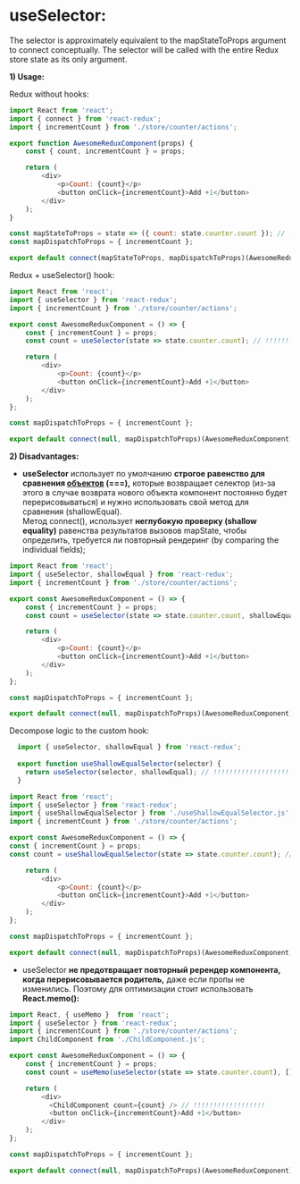 # useSelector:  

The selector is approximately equivalent to the mapStateToProps argument to connect 
conceptually. The selector will be called with the entire Redux store state as its only
argument.

**1) Usage:**  

Redux without hooks:
```js
import React from 'react';
import { connect } from 'react-redux';
import { incrementCount } from './store/counter/actions';

export function AwesomeReduxComponent(props) {
    const { count, incrementCount } = props;

    return (
        <div>
            <p>Count: {count}</p>
            <button onClick={incrementCount}>Add +1</button>
        </div>
    );
}

const mapStateToProps = state => ({ count: state.counter.count }); // !!!!!!!!!!!!!!!!!!!!!!!!
const mapDispatchToProps = { incrementCount };

export default connect(mapStateToProps, mapDispatchToProps)(AwesomeReduxComponent);
```

Redux + useSelector() hook:
```js
import React from 'react';
import { useSelector } from 'react-redux';
import { incrementCount } from './store/counter/actions';

export const AwesomeReduxComponent = () => {
    const { incrementCount } = props;
    const count = useSelector(state => state.counter.count); // !!!!!!!!!!!!!!!!!!!!!!!!

    return (
        <div>
            <p>Count: {count}</p>
            <button onClick={incrementCount}>Add +1</button>
        </div>
    );
};

const mapDispatchToProps = { incrementCount };

export default connect(null, mapDispatchToProps)(AwesomeReduxComponent);
```

**2) Disadvantages:**  

  - **useSelector** использует по умолчанию **строгое равенство для сравнения 
    <ins>объектов</ins> (===),** которые возвращает селектор (из-за этого в случае возврата 
    нового объекта компонент постоянно будет перерисовываться) и нужно использовать свой 
    метод для сравнения (shallowEqual).   
    Метод connect(), использует **неглубокую проверку (shallow equality)** равенства результатов 
    вызовов mapState, чтобы определить, требуется ли повторный рендеринг (by comparing the 
    individual fields);
    
```js
import React from 'react';
import { useSelector, shallowEqual } from 'react-redux';
import { incrementCount } from './store/counter/actions';

export const AwesomeReduxComponent = () => {
    const { incrementCount } = props;
    const count = useSelector(state => state.counter.count, shallowEqual); // !!!!!!!!!!!!!!!!!!!!!!!!

    return (
        <div>
            <p>Count: {count}</p>
            <button onClick={incrementCount}>Add +1</button>
        </div>
    );
};

const mapDispatchToProps = { incrementCount };

export default connect(null, mapDispatchToProps)(AwesomeReduxComponent);
```

Decompose logic to the custom hook:
```js
  import { useSelector, shallowEqual } from 'react-redux';
  
  export function useShallowEqualSelector(selector) {
    return useSelector(selector, shallowEqual); // !!!!!!!!!!!!!!!!!!!
  }
```

```js
import React from 'react';
import { useSelector } from 'react-redux';
import { useShallowEqualSelector } from './useShallowEqualSelector.js';
import { incrementCount } from './store/counter/actions';

export const AwesomeReduxComponent = () => {
const { incrementCount } = props;
const count = useShallowEqualSelector(state => state.counter.count); // !!!!!!!!!!!!!!!!!!!!!!!!

    return (
        <div>
            <p>Count: {count}</p>
            <button onClick={incrementCount}>Add +1</button>
        </div>
    );
};

const mapDispatchToProps = { incrementCount };

export default connect(null, mapDispatchToProps)(AwesomeReduxComponent);
```

   -  useSelector **не предотвращает повторный ререндер компонента, когда перерисовывается
      родитель,** даже если пропы не изменились. Поэтому для оптимизации стоит использовать 
      **React.memo():**
```js
import React, { useMemo }  from 'react';
import { useSelector } from 'react-redux';
import { incrementCount } from './store/counter/actions';
import ChildComponent from './ChildComponent.js';

export const AwesomeReduxComponent = () => {
    const { incrementCount } = props;
    const count = useMemo(useSelector(state => state.counter.count), []); // !!!!!!!!!!!!!!!!!!!!!!!!

    return (
        <div>
          <ChildComponent count={count} /> // !!!!!!!!!!!!!!!!!!
          <button onClick={incrementCount}>Add +1</button>
        </div>
    );
};

const mapDispatchToProps = { incrementCount };

export default connect(null, mapDispatchToProps)(AwesomeReduxComponent);
```